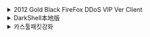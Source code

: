 <details>
  <summary>2012 Gold Black FireFox DDoS VIP Ver Client</summary>
  <img src="https://github.com/user-attachments/assets/0e0b3d1b-5fd2-4042-a6df-9a3302783d63" alt="1" />
</details>

<details>
  <summary>DarkShell本地版</summary>
  <img src="https://github.com/user-attachments/assets/d3531c93-0c76-4a20-b5c6-8ee87d41584b" alt="1" />
</details>

<details>
  <summary>카스툴패킷강화</summary>
  <img src="https://github.com/user-attachments/assets/7e26aaf1-9a34-4a67-9187-473a9426e844" alt="1" />
</details>
